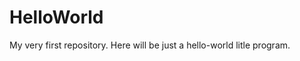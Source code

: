 # 

HelloWorld
==========


My very first repository.
Here will be just a hello-world litle program.
